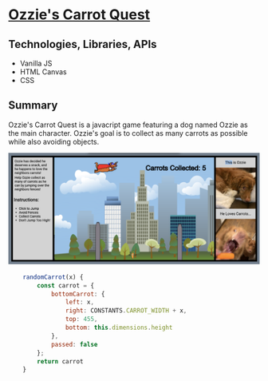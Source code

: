 # [Ozzie's Carrot Quest](https://claytonjones839.github.io/OzziesCarrotQuest/)

## Technologies, Libraries, APIs
- Vanilla JS
- HTML Canvas
- CSS

## Summary

Ozzie's Carrot Quest is a javacript game featuring a dog named Ozzie as the main character. Ozzie's goal is to collect as many carrots as possible while also avoiding objects.



![Screenshot 4](./assets/images/screenshot4.png)


```javascript
    randomCarrot(x) {
        const carrot = {
            bottomCarrot: {
                left: x,
                right: CONSTANTS.CARROT_WIDTH + x,
                top: 455,
                bottom: this.dimensions.height
            },
            passed: false
        };
        return carrot
    }
```